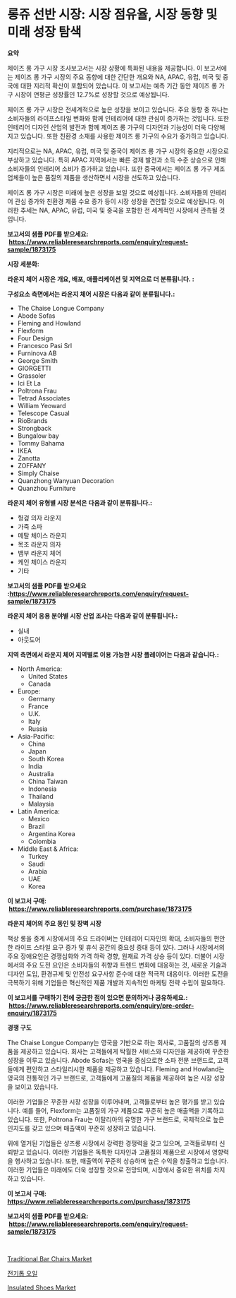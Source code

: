 <p><h1>롱쥬 선반 시장: 시장 점유율, 시장 동향 및 미래 성장 탐색</h1></p><p><strong>요약</strong></p>
<p><p>제이즈 롱 가구 시장 조사보고서는 시장 상황에 특화된 내용을 제공합니다. 이 보고서에는 제이즈 롱 가구 시장의 주요 동향에 대한 간단한 개요와 NA, APAC, 유럽, 미국 및 중국에 대한 지리적 확산이 포함되어 있습니다. 이 보고서는 예측 기간 동안 제이즈 롱 가구 시장이 연평균 성장률인 12.7%로 성장할 것으로 예상됩니다.</p><p>제이즈 롱 가구 시장은 전세계적으로 높은 성장을 보이고 있습니다. 주요 동향 중 하나는 소비자들의 라이프스타일 변화와 함께 인테리어에 대한 관심이 증가하는 것입니다. 또한 인테리어 디자인 산업의 발전과 함께 제이즈 롱 가구의 디자인과 기능성이 더욱 다양해지고 있습니다. 또한 친환경 소재를 사용한 제이즈 롱 가구의 수요가 증가하고 있습니다.</p><p>지리적으로는 NA, APAC, 유럽, 미국 및 중국이 제이즈 롱 가구 시장의 중요한 시장으로 부상하고 있습니다. 특히 APAC 지역에서는 빠른 경제 발전과 소득 수준 상승으로 인해 소비자들의 인테리어 소비가 증가하고 있습니다. 또한 중국에서는 제이즈 롱 가구 제조업체들이 높은 품질의 제품을 생산하면서 시장을 선도하고 있습니다.</p><p>제이즈 롱 가구 시장은 미래에 높은 성장을 보일 것으로 예상됩니다. 소비자들의 인테리어 관심 증가와 친환경 제품 수요 증가 등이 시장 성장을 견인할 것으로 예상됩니다. 이러한 추세는 NA, APAC, 유럽, 미국 및 중국을 포함한 전 세계적인 시장에서 관측될 것입니다.</p></p>
<p><strong>보고서의 샘플 PDF를 받으세요: &nbsp;<a href="https://www.reliableresearchreports.com/enquiry/request-sample/1873175">https://www.reliableresearchreports.com/enquiry/request-sample/1873175</a></strong></p>
<p><strong>시장 세분화:</strong></p>
<p><strong> 라운지 체어 시장은 개요, 배포, 애플리케이션 및 지역으로 더 분류됩니다. :</strong></p>
<p><strong>구성요소 측면에서는 라운지 체어 시장은 다음과 같이 분류됩니다.:</strong></p>
<p><ul><li>The Chaise Longue Company</li><li>Abode Sofas</li><li>Fleming and Howland</li><li>Flexform</li><li>Four Design</li><li>Francesco Pasi Srl</li><li>Furninova AB</li><li>George Smith</li><li>GIORGETTI</li><li>Grassoler</li><li>Ici Et La</li><li>Poltrona Frau</li><li>Tetrad Associates</li><li>William Yeoward</li><li>Telescope Casual</li><li>RioBrands</li><li>Strongback</li><li>Bungalow bay</li><li>Tommy Bahama</li><li>IKEA</li><li>Zanotta</li><li>ZOFFANY</li><li>Simply Chaise</li><li>Quanzhong Wanyuan Decoration</li><li>Quanzhou Furniture</li></ul></p>
<p><strong> 라운지 체어 유형별 시장 분석은 다음과 같이 분류됩니다.:</strong></p>
<p><ul><li>헝겊 의자 라운지</li><li>가죽 소파</li><li>메탈 체이스 라운지</li><li>목조 라운지 의자</li><li>뱀부 라운지 체어</li><li>케인 체이스 라운지</li><li>기타</li></ul></p>
<p><strong>보고서의 샘플 PDF를 받으세요 :<a href="https://www.reliableresearchreports.com/enquiry/request-sample/1873175">https://www.reliableresearchreports.com/enquiry/request-sample/1873175</a></strong></p>
<p><strong> 라운지 체어 응용 분야별 시장 산업 조사는 다음과 같이 분류됩니다.:</strong></p>
<p><ul><li>실내</li><li>아웃도어</li></ul></p>
<p><strong>지역 측면에서 라운지 체어 지역별로 이용 가능한 시장 플레이어는 다음과 같습니다.:</strong></p>
<p><ul>
    <li>
        North America:
        <ul>
            <li>United States</li>
            <li>Canada</li>
        </ul>
    </li>
    <li>
        Europe:
        <ul>
            <li>Germany</li>
            <li>France</li>
            <li>U.K.</li>
            <li>Italy</li>
            <li>Russia</li>
        </ul>
    </li>
    <li>
        Asia-Pacific:
        <ul>
            <li>China</li>
            <li>Japan</li>
            <li>South Korea</li>
            <li>India</li>
            <li>Australia</li>
            <li>China Taiwan</li>
            <li>Indonesia</li>
            <li>Thailand</li>
            <li>Malaysia</li>
        </ul>
    </li>
    <li>
        Latin America:
        <ul>
            <li>Mexico</li>
            <li>Brazil</li>
            <li>Argentina Korea</li>
            <li>Colombia</li>
        </ul>
    </li>
    <li>
        Middle East & Africa:
        <ul>
            <li>Turkey</li>
            <li>Saudi</li>
            <li>Arabia</li>
            <li>UAE</li>
            <li>Korea</li>
        </ul>
    </li>
    </ul></p>
<p><strong>이 보고서 구매: &nbsp;<a href="https://www.reliableresearchreports.com/purchase/1873175">https://www.reliableresearchreports.com/purchase/1873175</a></strong></p>
<p><strong>라운지 체어의 주요 동인 및 장벽 시장</strong></p>
<p><p>책상 롱을 중계 시장에서의 주요 드라이버는 인테리어 디자인의 확대, 소비자들의 편안한 라이프 스타일 요구 증가 및 휴식 공간의 중요성 증대 등이 있다. 그러나 시장에서의 주요 장애요인은 경쟁심화와 가격 하락 경향, 원재료 가격 상승 등이 있다. 더불어 시장에서의 주요 도전 요인은 소비자들의 취향과 트렌드 변화에 대응하는 것, 새로운 기술과 디자인 도입, 환경규제 및 안전성 요구사항 준수에 대한 적극적 대응이다. 이러한 도전을 극복하기 위해 기업들은 혁신적인 제품 개발과 지속적인 마케팅 전략 수립이 필요하다.</p></p>
<p><strong>이 보고서를 구매하기 전에 궁금한 점이 있으면 문의하거나 공유하세요.: &nbsp;<a href="https://www.reliableresearchreports.com/enquiry/pre-order-enquiry/1873175">https://www.reliableresearchreports.com/enquiry/pre-order-enquiry/1873175</a></strong></p>
<p><strong>경쟁 구도</strong></p>
<p><p>The Chaise Longue Company는 영국을 기반으로 하는 회사로, 고품질의 샹즈롱 제품을 제공하고 있습니다. 회사는 고객들에게 탁월한 서비스와 디자인을 제공하여 꾸준한 성장을 이루고 있습니다. Abode Sofas는 영국을 중심으로한 소파 전문 브랜드로, 고객들에게 편안하고 스타일리시한 제품을 제공하고 있습니다. Fleming and Howland는 영국의 전통적인 가구 브랜드로, 고객들에게 고품질의 제품을 제공하여 높은 시장 성장을 보이고 있습니다.</p><p>이러한 기업들은 꾸준한 시장 성장을 이루어내며, 고객들로부터 높은 평가를 받고 있습니다. 예를 들어, Flexform는 고품질의 가구 제품으로 꾸준히 높은 매출액을 기록하고 있습니다. 또한, Poltrona Frau는 이탈리아의 유명한 가구 브랜드로, 국제적으로 높은 인지도를 갖고 있으며 매출액이 꾸준히 성장하고 있습니다.</p><p>위에 열거된 기업들은 샹즈롱 시장에서 강력한 경쟁력을 갖고 있으며, 고객들로부터 신뢰받고 있습니다. 이러한 기업들은 독특한 디자인과 고품질의 제품으로 시장에서 영향력을 행사하고 있습니다. 또한, 매출액이 꾸준히 상승하며 높은 수익을 창출하고 있습니다. 이러한 기업들은 미래에도 더욱 성장할 것으로 전망되며, 시장에서 중요한 위치를 차지하고 있습니다.</p></p>
<p><strong>이 보고서 구매: &nbsp; <a href="https://www.reliableresearchreports.com/purchase/1873175">https://www.reliableresearchreports.com/purchase/1873175</a></strong></p>
<p><strong>보고서의 샘플 PDF를 받으세요: &nbsp;<a href="https://www.reliableresearchreports.com/enquiry/request-sample/1873175">https://www.reliableresearchreports.com/enquiry/request-sample/1873175</a></strong><strong></strong></p>
<p>&nbsp;</p>
<p><p><a href="https://github.com/angelajermaine/Market-Research-Report-List-2/blob/main/traditional-bar-chairs-market.md">Traditional Bar Chairs Market</a></p><p><a href="https://github.com/vsr06p4p49/Market-Research-Report-List-1/blob/main/40285892557.md">전기톱 오일</a></p><p><a href="https://github.com/beatblasta/Market-Research-Report-List-2/blob/main/insulated-shoes-market.md">Insulated Shoes Market</a></p></p>